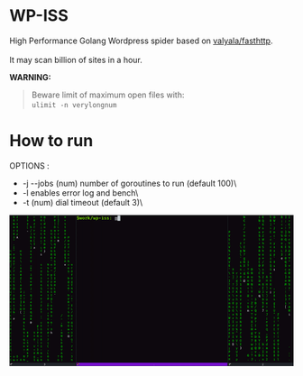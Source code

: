 # WP-ISS
High Performance Golang Wordpress spider based on [valyala/fasthttp](https://github.com/valyala/fasthttp).\
\
It may scan billion of sites in a hour.

**WARNING:**
  > Beware limit of maximum open files with:\
  <code>ulimit -n verylongnum </code>
  
# How to run

OPTIONS :
   - -j --jobs (num) number of goroutines to run (default 100)\
   - -l                    enables error log and bench\
   - -t (num)         dial timeout (default 3)\

<img src="/example/g.gif?raw=true">
